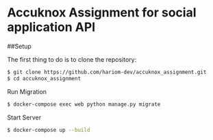 
# Accuknox Assignment for social application API

##Setup

The first thing to do is to clone the repository:

```sh
$ git clone https://github.com/hariom-dev/accuknox_assignment.git
$ cd accuknox_assignment
```

Run Migration

```sh
$ docker-compose exec web python manage.py migrate 
```

Start Server

```sh
$ docker-compose up --build
```